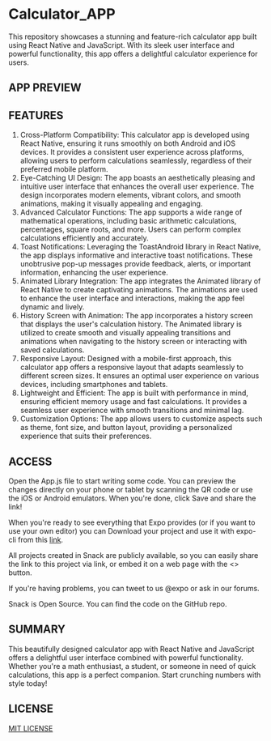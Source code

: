 # Calculator_APP
This repository showcases a stunning and feature-rich calculator app built using React Native and JavaScript. With its sleek user interface and powerful functionality, this app offers a delightful calculator experience for users.

## APP PREVIEW

## FEATURES

1. Cross-Platform Compatibility: This calculator app is developed using React Native, ensuring it runs smoothly on both Android and iOS devices. It provides a consistent user experience across platforms, allowing users to perform calculations seamlessly, regardless of their preferred mobile platform.
2. Eye-Catching UI Design: The app boasts an aesthetically pleasing and intuitive user interface that enhances the overall user experience. The design incorporates modern elements, vibrant colors, and smooth animations, making it visually appealing and engaging.
3. Advanced Calculator Functions: The app supports a wide range of mathematical operations, including basic arithmetic calculations, percentages, square roots, and more. Users can perform complex calculations efficiently and accurately.
4. Toast Notifications: Leveraging the ToastAndroid library in React Native, the app displays informative and interactive toast notifications. These unobtrusive pop-up messages provide feedback, alerts, or important information, enhancing the user experience.
5. Animated Library Integration: The app integrates the Animated library of React Native to create captivating animations. The animations are used to enhance the user interface and interactions, making the app feel dynamic and lively.
6. History Screen with Animation: The app incorporates a history screen that displays the user's calculation history. The Animated library is utilized to create smooth and visually appealing transitions and animations when navigating to the history screen or interacting with saved calculations.
7. Responsive Layout: Designed with a mobile-first approach, this calculator app offers a responsive layout that adapts seamlessly to different screen sizes. It ensures an optimal user experience on various devices, including smartphones and tablets.
8. Lightweight and Efficient: The app is built with performance in mind, ensuring efficient memory usage and fast calculations. It provides a seamless user experience with smooth transitions and minimal lag.
9. Customization Options: The app allows users to customize aspects such as theme, font size, and button layout, providing a personalized experience that suits their preferences.

## ACCESS

Open the App.js file to start writing some code. You can preview the changes directly on your phone or tablet by scanning the QR code or use the iOS or Android emulators. When you're done, click Save and share the link!

When you're ready to see everything that Expo provides (or if you want to use your own editor) you can Download your project and use it with expo-cli from this [link](https://snack.expo.dev/@abhigarg/calculator-practical).

All projects created in Snack are publicly available, so you can easily share the link to this project via link, or embed it on a web page with the <> button.

If you're having problems, you can tweet to us @expo or ask in our forums.

Snack is Open Source. You can find the code on the GitHub repo.

## SUMMARY

This beautifully designed calculator app with React Native and JavaScript offers a delightful user interface combined with powerful functionality. Whether you're a math enthusiast, a student, or someone in need of quick calculations, this app is a perfect companion. Start crunching numbers with style today!

## LICENSE

[MIT LICENSE](LICENSE)